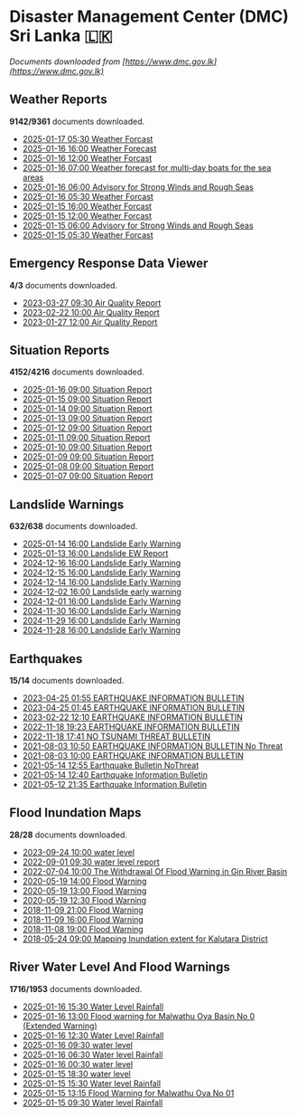# Disaster Management Center (DMC) Sri Lanka :sri_lanka:

*Documents downloaded from [https://www.dmc.gov.lk](https://www.dmc.gov.lk)*

## Weather Reports

**9142/9361** documents downloaded.

* [2025-01-17 05:30 Weather Forcast](data/weather-reports/20250117.0530.weather-forcast.pdf)
* [2025-01-16 16:00 Weather Forecast](data/weather-reports/20250116.1600.weather-forecast.pdf)
* [2025-01-16 12:00 Weather Forcast](data/weather-reports/20250116.1200.weather-forcast.pdf)
* [2025-01-16 07:00 Weather forecast for multi-day boats for the sea areas](data/weather-reports/20250116.0700.weather-forecast-for-multiday-boats-for-the-sea-areas.pdf)
* [2025-01-16 06:00 Advisory for Strong Winds and Rough Seas](data/weather-reports/20250116.0600.advisory-for-strong-winds-and-rough-seas.pdf)
* [2025-01-16 05:30 Weather Forcast](data/weather-reports/20250116.0530.weather-forcast.pdf)
* [2025-01-15 16:00 Weather Forcast](data/weather-reports/20250115.1600.weather-forcast.pdf)
* [2025-01-15 12:00 Weather Forcast](data/weather-reports/20250115.1200.weather-forcast.pdf)
* [2025-01-15 06:00 Advisory for Strong Winds and Rough Seas](data/weather-reports/20250115.0600.advisory-for-strong-winds-and-rough-seas.pdf)
* [2025-01-15 05:30 Weather Forcast](data/weather-reports/20250115.0530.weather-forcast.pdf)

## Emergency Response Data Viewer

**4/3** documents downloaded.

* [2023-03-27 09:30 Air Quality Report](data/emergency-response-data-viewer/20230327.0930.air-quality-report.pdf)
* [2023-02-22 10:00 Air Quality Report](data/emergency-response-data-viewer/20230222.1000.air-quality-report.pdf)
* [2023-01-27 12:00 Air Quality Report](data/emergency-response-data-viewer/20230127.1200.air-quality-report.pdf)

## Situation Reports

**4152/4216** documents downloaded.

* [2025-01-16 09:00 Situation Report](data/situation-reports/20250116.0900.situation-report.pdf)
* [2025-01-15 09:00 Situation Report](data/situation-reports/20250115.0900.situation-report.pdf)
* [2025-01-14 09:00 Situation Report](data/situation-reports/20250114.0900.situation-report.pdf)
* [2025-01-13 09:00 Situation Report](data/situation-reports/20250113.0900.situation-report.pdf)
* [2025-01-12 09:00 Situation Report](data/situation-reports/20250112.0900.situation-report.pdf)
* [2025-01-11 09:00 Situation Report](data/situation-reports/20250111.0900.situation-report.pdf)
* [2025-01-10 09:00 Situation Report](data/situation-reports/20250110.0900.situation-report.pdf)
* [2025-01-09 09:00 Situation Report](data/situation-reports/20250109.0900.situation-report.pdf)
* [2025-01-08 09:00 Situation Report](data/situation-reports/20250108.0900.situation-report.pdf)
* [2025-01-07 09:00 Situation Report](data/situation-reports/20250107.0900.situation-report.pdf)

## Landslide Warnings

**632/638** documents downloaded.

* [2025-01-14 16:00 Landslide Early Warning](data/landslide-warnings/20250114.1600.landslide-early-warning.pdf)
* [2025-01-13 16:00 Landslide EW Report](data/landslide-warnings/20250113.1600.landslide-ew-report.pdf)
* [2024-12-16 16:00 Landslide Early Warning](data/landslide-warnings/20241216.1600.landslide-early-warning.pdf)
* [2024-12-15 16:00 Landslide Early Warning](data/landslide-warnings/20241215.1600.landslide-early-warning.pdf)
* [2024-12-14 16:00 Landslide Early Warning](data/landslide-warnings/20241214.1600.landslide-early-warning.pdf)
* [2024-12-02 16:00 Landslide early warning](data/landslide-warnings/20241202.1600.landslide-early-warning.pdf)
* [2024-12-01 16:00 Landslide Early Warning](data/landslide-warnings/20241201.1600.landslide-early-warning.pdf)
* [2024-11-30 16:00 Landslide Early Warning](data/landslide-warnings/20241130.1600.landslide-early-warning.pdf)
* [2024-11-29 16:00 Landslide Early Warning](data/landslide-warnings/20241129.1600.landslide-early-warning.pdf)
* [2024-11-28 16:00 Landslide Early Warning](data/landslide-warnings/20241128.1600.landslide-early-warning.pdf)

## Earthquakes

**15/14** documents downloaded.

* [2023-04-25 01:55 EARTHQUAKE INFORMATION BULLETIN](data/earthquakes/20230425.0155.earthquake-information-bulletin.pdf)
* [2023-04-25 01:45 EARTHQUAKE INFORMATION BULLETIN](data/earthquakes/20230425.0145.earthquake-information-bulletin.pdf)
* [2023-02-22 12:10 EARTHQUAKE INFORMATION BULLETIN](data/earthquakes/20230222.1210.earthquake-information-bulletin.pdf)
* [2022-11-18 19:23 EARTHQUAKE INFORMATION BULLETIN](data/earthquakes/20221118.1923.earthquake-information-bulletin.pdf)
* [2022-11-18 17:41 NO TSUNAMI THREAT BULLETIN](data/earthquakes/20221118.1741.no-tsunami-threat-bulletin.pdf)
* [2021-08-03 10:50 EARTHQUAKE INFORMATION BULLETIN No Threat](data/earthquakes/20210803.1050.earthquake-information-bulletin-no-threat.pdf)
* [2021-08-03 10:00 EARTHQUAKE INFORMATION BULLETIN](data/earthquakes/20210803.1000.earthquake-information-bulletin.pdf)
* [2021-05-14 12:55 Earthquake Bulletin NoThreat](data/earthquakes/20210514.1255.earthquake-bulletin-nothreat.pdf)
* [2021-05-14 12:40 Earthquake Information Bulletin](data/earthquakes/20210514.1240.earthquake-information-bulletin.pdf)
* [2021-05-12 21:35 Earthquake Information Bulletin](data/earthquakes/20210512.2135.earthquake-information-bulletin.pdf)

## Flood Inundation Maps

**28/28** documents downloaded.

* [2023-09-24 10:00 water level](data/flood-inundation-maps/20230924.1000.water-level.pdf)
* [2022-09-01 09:30 water level report](data/flood-inundation-maps/20220901.0930.water-level-report.pdf)
* [2022-07-04 10:00 The Withdrawal Of Flood Warning in Gin River Basin](data/flood-inundation-maps/20220704.1000.the-withdrawal-of-flood-warning-in-gin-river-basin.pdf)
* [2020-05-19 14:00 Flood Warning](data/flood-inundation-maps/20200519.1400.flood-warning.pdf)
* [2020-05-19 13:00 Flood Warning](data/flood-inundation-maps/20200519.1300.flood-warning.pdf)
* [2020-05-19 12:30 Flood Warning](data/flood-inundation-maps/20200519.1230.flood-warning.pdf)
* [2018-11-09 21:00 Flood Warning](data/flood-inundation-maps/20181109.2100.flood-warning.PDF)
* [2018-11-09 16:00 Flood Warning](data/flood-inundation-maps/20181109.1600.flood-warning.PDF)
* [2018-11-08 19:00 Flood Warning](data/flood-inundation-maps/20181108.1900.flood-warning.PDF)
* [2018-05-24 09:00 Mapping Inundation extent for Kalutara District](data/flood-inundation-maps/20180524.0900.mapping-inundation-extent-for-kalutara-district.pdf)

## River Water Level And Flood Warnings

**1716/1953** documents downloaded.

* [2025-01-16 15:30 Water Level  Rainfall](data/river-water-level-and-flood-warnings/20250116.1530.water-level-rainfall.jpg)
* [2025-01-16 13:00 Flood warning for Malwathu Oya Basin  No 0  (Extended Warning)](data/river-water-level-and-flood-warnings/20250116.1300.flood-warning-for-malwathu-oya-basin-no-0-extended-warning.pdf)
* [2025-01-16 12:30 Water Level  Rainfall](data/river-water-level-and-flood-warnings/20250116.1230.water-level-rainfall.jpg)
* [2025-01-16 09:30 water level](data/river-water-level-and-flood-warnings/20250116.0930.water-level.jpg)
* [2025-01-16 06:30 Water level  Rainfall](data/river-water-level-and-flood-warnings/20250116.0630.water-level-rainfall.jpg)
* [2025-01-16 00:30 water level](data/river-water-level-and-flood-warnings/20250116.0030.water-level.jpg)
* [2025-01-15 18:30 water level](data/river-water-level-and-flood-warnings/20250115.1830.water-level.png)
* [2025-01-15 15:30 Water level  Rainfall](data/river-water-level-and-flood-warnings/20250115.1530.water-level-rainfall.jpg)
* [2025-01-15 13:15 Flood Warning for Malwathu Oya  No 01](data/river-water-level-and-flood-warnings/20250115.1315.flood-warning-for-malwathu-oya-no-01.pdf)
* [2025-01-15 09:30 Water level  Rainfall](data/river-water-level-and-flood-warnings/20250115.0930.water-level-rainfall.jpg)
